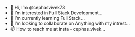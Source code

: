 - 👋 Hi, I’m @cephasvivek73
- 👀 I’m interested in Full Stack Development...
- 🌱 I’m currently learning Full Stack...
- 💞️ I’m looking to collaborate on Anything with my intrest...
- 📫 How to reach me at insta - cephas_vivek...

<!---
cephasvivek73/cephasvivek73 is a ✨ special ✨ repository because its `README.md` (this file) appears on your GitHub profile.
You can click the Preview link to take a look at your changes.
--->
